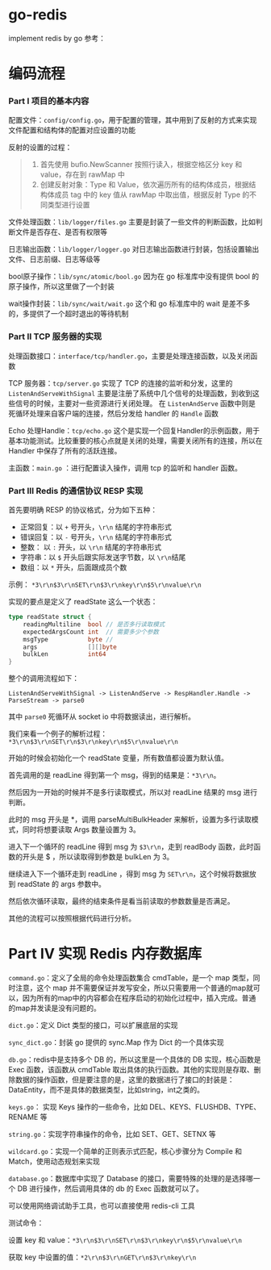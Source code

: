 # go-redis
implement redis by go
参考：

# 编码流程
### Part Ⅰ 项目的基本内容
配置文件：`config/config.go`，用于配置的管理，其中用到了反射的方式来实现文件配置和结构体的配置对应设置的功能
 
反射的设置的过程：
> 1. 首先使用 bufio.NewScanner 按照行读入，根据空格区分 key 和 value，存在到 rawMap 中
> 2. 创建反射对象：Type 和 Value，依次遍历所有的结构体成员，根据结构体成员 tag 中的 key 值从 rawMap 中取出值，根据反射 Type 的不同类型进行设置

文件处理函数：`lib/logger/files.go` 主要是封装了一些文件的判断函数，比如判断文件是否存在、是否有权限等

日志输出函数：`lib/logger/logger.go` 对日志输出函数进行封装，包括设置输出文件、日志前缀、日志等级等

bool原子操作：`lib/sync/atomic/bool.go` 因为在 go 标准库中没有提供 bool 的原子操作，所以这里做了一个封装

wait操作封装：`lib/sync/wait/wait.go` 这个和 go 标准库中的 wait 是差不多的，多提供了一个超时退出的等待机制

### Part Ⅱ TCP 服务器的实现

处理函数接口：`interface/tcp/handler.go`，主要是处理连接函数，以及关闭函数

TCP 服务器：`tcp/server.go` 实现了 TCP 的连接的监听和分发，这里的 `ListenAndServeWithSignal` 主要是注册了系统中几个信号的处理函数，到收到这些信号的时候，主要对一些资源进行关闭处理。
在 `ListenAndServe` 函数中则是死循环处理来自客户端的连接，然后分发给 handler 的 `Handle` 函数

Echo 处理Handle：`tcp/echo.go` 这个是实现一个回复Handler的示例函数，用于基本功能测试。比较重要的核心点就是关闭的处理，需要关闭所有的连接，所以在 Handler 中保存了所有的活跃连接。

主函数：`main.go` ：进行配置读入操作，调用 tcp 的监听和 handler 函数。

### Part Ⅲ Redis 的通信协议 RESP 实现

首先要明确 RESP 的协议格式，分为如下五种：
- 正常回复：以 `+` 号开头，`\r\n` 结尾的字符串形式
- 错误回复：以 `-` 号开头，`\r\n` 结尾的字符串形式
- 整数： 以 `:` 开头，以 `\r\n` 结尾的字符串形式
- 字符串：以 `$` 开头后跟实际发送字节数，以 `\r\n`结尾
- 数组：以 `*` 开头，后面跟成员个数

示例：
`*3\r\n$3\r\nSET\r\n$3\r\nkey\r\n$5\r\nvalue\r\n`

实现的要点是定义了 readState 这么一个状态：
```go
type readState struct {
	readingMultiline  bool // 是否多行读取模式
	expectedArgsCount int  // 需要多少个参数
	msgType           byte // 
	args              [][]byte
	bulkLen           int64
}
```
整个的调用流程如下：

`ListenAndServeWithSignal -> ListenAndServe -> RespHandler.Handle -> ParseStream -> parse0`

其中 `parse0` 死循环从 socket io 中将数据读出，进行解析。

我们来看一个例子的解析过程：
`*3\r\n$3\r\nSET\r\n$3\r\nkey\r\n$5\r\nvalue\r\n`

开始的时候会初始化一个 readState 变量，所有数值都设置为默认值。

首先调用的是 readLine 得到第一个 msg，得到的结果是：`*3\r\n`。

然后因为一开始的时候并不是多行读取模式，所以对 readLine 结果的 msg 进行判断。

此时的 msg 开头是 *，调用 parseMultiBulkHeader 来解析，设置为多行读取模式，同时将想要读取 Args 数量设置为 3。

进入下一个循环的 readLine 得到 msg 为 `$3\r\n`，走到 readBody 函数，此时函数的开头是 $ ，所以读取得到参数是 bulkLen 为 3。

继续进入下一个循环走到 readLine ，得到 msg 为 `SET\r\n`，这个时候将数据放到 readState 的 args 参数中。

然后依次循环读取，最终的结束条件是看当前读取的参数数量是否满足。

其他的流程可以按照根据代码进行分析。

# Part Ⅳ 实现 Redis 内存数据库

`command.go`：定义了全局的命令处理函数集合 cmdTable，是一个 map 类型，同时注意，这个 map 并不需要保证并发写安全，所以只需要用一个普通的map就可以，因为所有的map中的内容都会在程序启动的初始化过程中，插入完成。普通的map并发读是没有问题的。

`dict.go`：定义 Dict 类型的接口，可以扩展底层的实现

`sync_dict.go`：封装 go 提供的 sync.Map 作为 Dict 的一个具体实现

`db.go`：redis中是支持多个 DB 的，所以这里是一个具体的 DB 实现，核心函数是 Exec 函数，该函数从 cmdTable 取出具体的执行函数。其他的实现则是存取、删除数据的操作函数，但是要注意的是，这里的数据进行了接口的封装是：DataEntity，而不是具体的数据类型，比如string，int之类的。

`keys.go`： 实现 Keys 操作的一些命令，比如 DEL、KEYS、FLUSHDB、TYPE、RENAME 等

`string.go`：实现字符串操作的命令，比如 SET、GET、SETNX 等

`wildcard.go`：实现一个简单的正则表示式匹配，核心步骤分为 Compile 和 Match，使用动态规划来实现

`database.go`：数据库中实现了 Database 的接口，需要特殊的处理的是选择哪一个 DB 进行操作，然后调用具体的 db 的 Exec 函数就可以了。

可以使用网络调试助手工具，也可以直接使用 redis-cli 工具

测试命令：

设置 key 和 value：`*3\r\n$3\r\nSET\r\n$3\r\nkey\r\n$5\r\nvalue\r\n`

获取 key 中设置的值：`*2\r\n$3\r\nGET\r\n$3\r\nkey\r\n`







